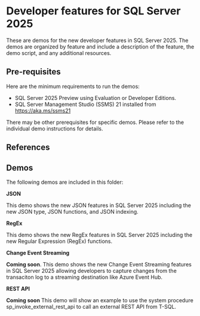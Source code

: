 # Developer features for SQL Server 2025

These are demos for the new developer features in SQL Server 2025. The demos are organized by feature and include a description of the feature, the demo script, and any additional resources.

## Pre-requisites

Here are the minimum requirements to run the demos:

- SQL Server 2025 Preview using Evaluation or Developer Editions.
- SQL Server Management Studio (SSMS) 21 installed from https://aka.ms/ssms21

There may be other prerequisites for specific demos. Please refer to the individual demo instructions for details.

## References

## Demos

The following demos are included in this folder:

**JSON**

This demo shows the new JSON features in SQL Server 2025 including the new JSON type, JSON functions, and JSON indexing.

**RegEx**

This demo shows the new RegEx features in SQL Server 2025 including the new Regular Expression (RegEx) functions.

**Change Event Streaming**

**Coming soon**. This demo shows the new Change Event Streaming features in SQL Server 2025 allowing developers to capture changes from the transaciton log to a streaming destination like Azure Event Hub.

**REST API**    

**Coming soon** This demo will show an example to use the system procedure sp_invoke_external_rest_api to call an external REST API from T-SQL.